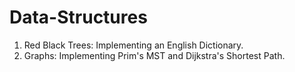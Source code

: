 # Data-Structures
1. Red Black Trees: Implementing an English Dictionary.
2. Graphs: Implementing Prim's MST and Dijkstra's Shortest Path.
